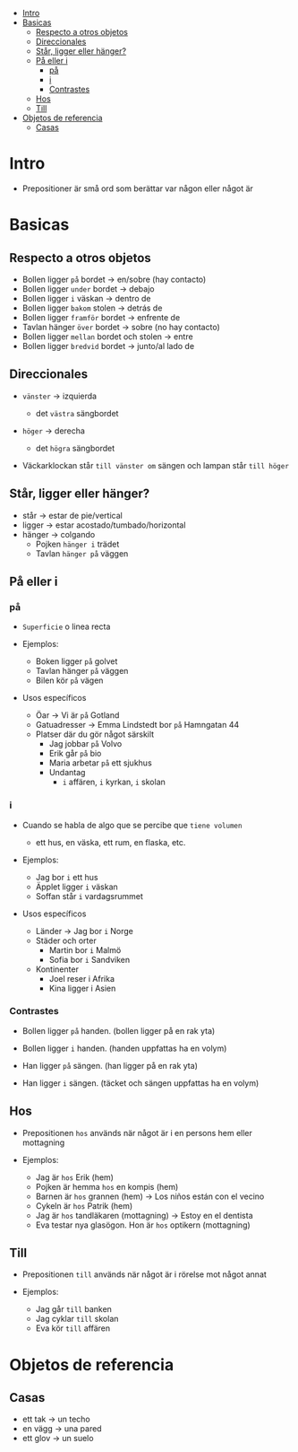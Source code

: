 - [Intro](#intro)
- [Basicas](#basicas)
  - [Respecto a otros objetos](#respecto-a-otros-objetos)
  - [Direccionales](#direccionales)
  - [Står, ligger eller hänger?](#står-ligger-eller-hänger)
  - [På eller i](#på-eller-i)
    - [på](#på)
    - [i](#i)
    - [Contrastes](#contrastes)
  - [Hos](#hos)
  - [Till](#till)
- [Objetos de referencia](#objetos-de-referencia)
  - [Casas](#casas)

# Intro

- Prepositioner är små ord som berättar var någon eller något är

# Basicas

## Respecto a otros objetos

- Bollen ligger `på` bordet -> en/sobre (hay contacto)
- Bollen ligger `under` bordet -> debajo
- Bollen ligger `i` väskan -> dentro de
- Bollen ligger `bakom` stolen -> detrás de
- Bollen ligger `framför` bordet -> enfrente de
- Tavlan hänger `över` bordet -> sobre (no hay contacto)
- Bollen ligger `mellan` bordet och stolen -> entre
- Bollen ligger `bredvid` bordet -> junto/al lado de

## Direccionales

- `vänster` -> izquierda
  - det `västra` sängbordet
- `höger` -> derecha
  - det `högra` sängbordet

- Väckarklockan står `till vänster om` sängen och lampan står `till höger`

## Står, ligger eller hänger?

- står -> estar de pie/vertical
- ligger -> estar acostado/tumbado/horizontal
- hänger -> colgando
  - Pojken `hänger i` trädet
  - Tavlan `hänger på` väggen

## På eller i

### på

- `Superficie` o linea recta
- Ejemplos:
  - Boken ligger `på` golvet
  - Tavlan hänger `på` väggen
  - Bilen kör `på` vägen

- Usos específicos
  - Öar -> Vi är `på` Gotland
  - Gatuadresser -> Emma Lindstedt bor `på` Hamngatan 44
  - Platser där du gör något särskilt
    - Jag jobbar `på` Volvo
    - Erik går `på` bio
    - Maria arbetar `på` ett sjukhus
    - Undantag
      - `i` affären, `i` kyrkan, `i` skolan

### i

- Cuando se habla de algo que se percibe que `tiene volumen`
  - ett hus, en väska, ett rum, en flaska, etc.
- Ejemplos:
   - Jag bor `i` ett hus
   - Äpplet ligger `i` väskan
   - Soffan står `i` vardagsrummet

- Usos específicos
  - Länder -> Jag bor `i` Norge
  - Städer och orter
    - Martin bor `i` Malmö
    - Sofia bor `i` Sandviken
  - Kontinenter
    - Joel reser i Afrika
    - Kina ligger i Asien

### Contrastes

- Bollen ligger `på` handen. (bollen ligger på en rak yta)
- Bollen ligger `i` handen. (handen uppfattas ha en volym)

- Han ligger `på` sängen. (han ligger på en rak yta)
- Han ligger `i` sängen. (täcket och sängen uppfattas ha en volym)

## Hos

- Prepositionen `hos` används när något är i en persons hem eller mottagning

- Ejemplos:
  - Jag är `hos` Erik (hem)
  - Pojken är hemma `hos` en kompis (hem)
  - Barnen är `hos` grannen (hem) -> Los niños están con el vecino
  - Cykeln är `hos` Patrik (hem)
  - Jag är `hos` tandläkaren (mottagning) -> Estoy en el dentista
  - Eva testar nya glasögon. Hon är `hos` optikern (mottagning)

## Till

- Prepositionen `till` används när något är i rörelse mot något annat

- Ejemplos:
  - Jag går `till` banken
  - Jag cyklar `till` skolan
  - Eva kör `till` affären





# Objetos de referencia

## Casas

- ett tak -> un techo
- en vägg -> una pared
- ett glov -> un suelo